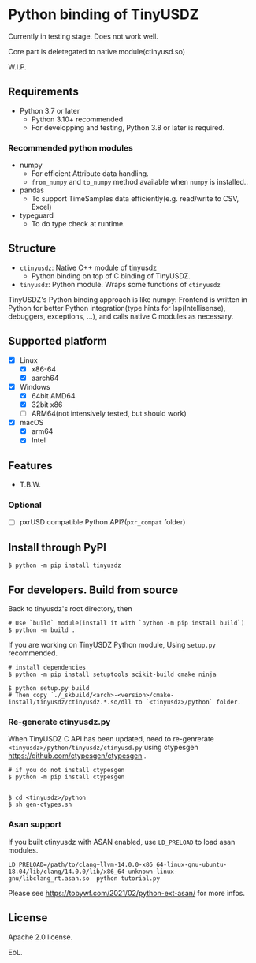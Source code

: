 # Python binding of TinyUSDZ

Currently in testing stage. Does not work well.

Core part is deletegated to native module(ctinyusd.so)

W.I.P.

## Requirements

* Python 3.7 or later
  * Python 3.10+ recommended
  * For developping and testing, Python 3.8 or later is required.

### Recommended python modules

* numpy
  * For efficient Attribute data handling.
  * `from_numpy` and `to_numpy` method available when `numpy` is installed..
* pandas
  * To support TimeSamples data efficiently(e.g. read/write to CSV, Excel)
* typeguard
  * To do type check at runtime.

## Structure

* `ctinyusdz`: Native C++ module of tinyusdz
  * Python binding on top of C binding of TinyUSDZ.
* `tinyusdz`: Python module. Wraps some functions of `ctinyusdz`

TinyUSDZ's Python binding approach is like numpy: Frontend is written in Python for better Python integration(type hints for lsp(Intellisense), debuggers, exceptions, ...), and calls native C modules as necessary.

## Supported platform

* [x] Linux
  * [x] x86-64
  * [x] aarch64
* [x] Windows
  * [x] 64bit AMD64
  * [x] 32bit x86
  * [ ] ARM64(not intensively tested, but should work)
* [x] macOS
  * [x] arm64
  * [x] Intel

## Features

* T.B.W.

### Optional

* [ ] pxrUSD compatible Python API?(`pxr_compat` folder)

## Install through PyPI

```
$ python -m pip install tinyusdz
```

## For developers. Build from source

Back to tinyusdz's root directory, then

```
# Use `build` module(install it with `python -m pip install build`) 
$ python -m build .
```

If you are working on TinyUSDZ Python module, Using `setup.py` recommended. 

```
# install dependencies
$ python -m pip install setuptools scikit-build cmake ninja
```

```
$ python setup.py build
# Then copy `./_skbuild/<arch>-<version>/cmake-install/tinyusdz/ctinyusdz.*.so/dll to `<tinyusdz>/python` folder.
```

### Re-generate ctinyusdz.py

When TinyUSDZ C API has been updated, need to re-genrerate `<tinyusdz>/python/tinyusdz/ctinyusd.py` 
using ctypesgen https://github.com/ctypesgen/ctypesgen .

```
# if you do not install ctypesgen
$ python -m pip install ctypesgen


$ cd <tinyusdz>/python
$ sh gen-ctypes.sh 
```

### Asan support

If you built ctinyusdz with ASAN enabled, use `LD_PRELOAD` to load asan modules.

```
LD_PRELOAD=/path/to/clang+llvm-14.0.0-x86_64-linux-gnu-ubuntu-18.04/lib/clang/14.0.0/lib/x86_64-unknown-linux-gnu/libclang_rt.asan.so  python tutorial.py
```

Please see https://tobywf.com/2021/02/python-ext-asan/ for more infos.

## License

Apache 2.0 license.

EoL.
